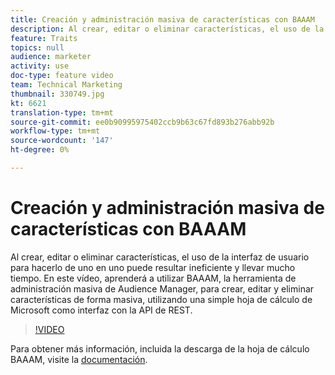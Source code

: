 ```yaml
---
title: Creación y administración masiva de características con BAAAM
description: Al crear, editar o eliminar características, el uso de la interfaz de usuario para hacerlo de uno en uno puede resultar ineficiente y llevar mucho tiempo. En este vídeo, aprenderá a utilizar BAAAM, la herramienta de administración masiva de Audience Manager, para crear, editar y eliminar características de forma masiva, utilizando una simple hoja de cálculo de Microsoft como interfaz con la API de REST.
feature: Traits
topics: null
audience: marketer
activity: use
doc-type: feature video
team: Technical Marketing
thumbnail: 330749.jpg
kt: 6621
translation-type: tm+mt
source-git-commit: ee0b90995975402ccb9b63c67fd893b276abb92b
workflow-type: tm+mt
source-wordcount: '147'
ht-degree: 0%

---
```



# Creación y administración masiva de características con BAAAM

Al crear, editar o eliminar características, el uso de la interfaz de usuario para hacerlo de uno en uno puede resultar ineficiente y llevar mucho tiempo. En este vídeo, aprenderá a utilizar BAAAM, la herramienta de administración masiva de Audience Manager, para crear, editar y eliminar características de forma masiva, utilizando una simple hoja de cálculo de Microsoft como interfaz con la API de REST.

>[!VIDEO](https://video.tv.adobe.com/v/330749/?quality=12&learn=on)

Para obtener más información, incluida la descarga de la hoja de cálculo BAAAM, visite la [documentación](https://experienceleague.adobe.com/docs/audience-manager/user-guide/reference/bulk-management-tools/bulk-management-intro.html?lang=en#reference).

